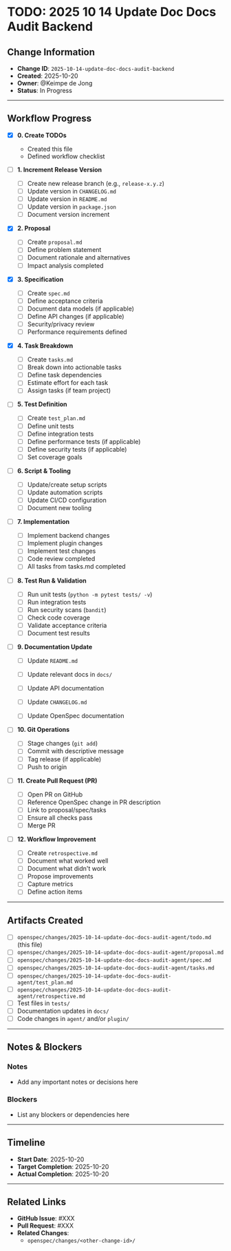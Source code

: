 # TODO: 2025 10 14 Update Doc Docs Audit Backend

## Change Information
- **Change ID**: `2025-10-14-update-doc-docs-audit-backend`
- **Created**: 2025-10-20
- **Owner**: @Keimpe de Jong
- **Status**: In Progress

---

## Workflow Progress

- [x] **0. Create TODOs**
    - Created this file
    - Defined workflow checklist

- [ ] **1. Increment Release Version**
    - [ ] Create new release branch (e.g., `release-x.y.z`)
    - [ ] Update version in `CHANGELOG.md`
    - [ ] Update version in `README.md`
    - [ ] Update version in `package.json`
    - [ ] Document version increment

- [x] **2. Proposal**
    - [ ] Create `proposal.md`
    - [ ] Define problem statement
    - [ ] Document rationale and alternatives
    - [ ] Impact analysis completed

- [x] **3. Specification**
    - [ ] Create `spec.md`
    - [ ] Define acceptance criteria
    - [ ] Document data models (if applicable)
    - [ ] Define API changes (if applicable)
    - [ ] Security/privacy review
    - [ ] Performance requirements defined

- [x] **4. Task Breakdown**
    - [ ] Create `tasks.md`
    - [ ] Break down into actionable tasks
    - [ ] Define task dependencies
    - [ ] Estimate effort for each task
    - [ ] Assign tasks (if team project)

- [ ] **5. Test Definition**
    - [ ] Create `test_plan.md`
    - [ ] Define unit tests
    - [ ] Define integration tests
    - [ ] Define performance tests (if applicable)
    - [ ] Define security tests (if applicable)
    - [ ] Set coverage goals

- [ ] **6. Script & Tooling**
    - [ ] Update/create setup scripts
    - [ ] Update automation scripts
    - [ ] Update CI/CD configuration
    - [ ] Document new tooling

- [ ] **7. Implementation**
    - [ ] Implement backend changes
    - [ ] Implement plugin changes
    - [ ] Implement test changes
    - [ ] Code review completed
    - [ ] All tasks from tasks.md completed

- [ ] **8. Test Run & Validation**
    - [ ] Run unit tests (`python -m pytest tests/ -v`)
    - [ ] Run integration tests
    - [ ] Run security scans (`bandit`)
    - [ ] Check code coverage
    - [ ] Validate acceptance criteria
    - [ ] Document test results

- [ ] **9. Documentation Update**
    - [ ] Update `README.md`
    - [ ] Update relevant docs in `docs/`
    - [ ] Update API documentation
    - [ ] Update `CHANGELOG.md`
    - [ ] Update OpenSpec documentation


- [ ] **10. Git Operations**
    - [ ] Stage changes (`git add`)
    - [ ] Commit with descriptive message
    - [ ] Tag release (if applicable)
    - [ ] Push to origin

- [ ] **11. Create Pull Request (PR)**
    - [ ] Open PR on GitHub
    - [ ] Reference OpenSpec change in PR description
    - [ ] Link to proposal/spec/tasks
    - [ ] Ensure all checks pass
    - [ ] Merge PR

- [ ] **12. Workflow Improvement**
    - [ ] Create `retrospective.md`
    - [ ] Document what worked well
    - [ ] Document what didn't work
    - [ ] Propose improvements
    - [ ] Capture metrics
    - [ ] Define action items

---

## Artifacts Created

- [ ] `openspec/changes/2025-10-14-update-doc-docs-audit-agent/todo.md` (this file)
- [ ] `openspec/changes/2025-10-14-update-doc-docs-audit-agent/proposal.md`
- [ ] `openspec/changes/2025-10-14-update-doc-docs-audit-agent/spec.md`
- [ ] `openspec/changes/2025-10-14-update-doc-docs-audit-agent/tasks.md`
- [ ] `openspec/changes/2025-10-14-update-doc-docs-audit-agent/test_plan.md`
- [ ] `openspec/changes/2025-10-14-update-doc-docs-audit-agent/retrospective.md`
- [ ] Test files in `tests/`
- [ ] Documentation updates in `docs/`
- [ ] Code changes in `agent/` and/or `plugin/`

---

## Notes & Blockers

### Notes
- Add any important notes or decisions here

### Blockers
- List any blockers or dependencies here

---

## Timeline

- **Start Date**: 2025-10-20
- **Target Completion**: 2025-10-20
- **Actual Completion**: 2025-10-20

---

## Related Links

- **GitHub Issue**: #XXX
- **Pull Request**: #XXX
- **Related Changes**:
    - `openspec/changes/<other-change-id>/`
